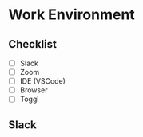 ﻿# Work Environment
## Checklist
- [ ] Slack
- [ ] Zoom
- [ ] IDE (VSCode)
- [ ] Browser
- [ ] Toggl

## Slack


